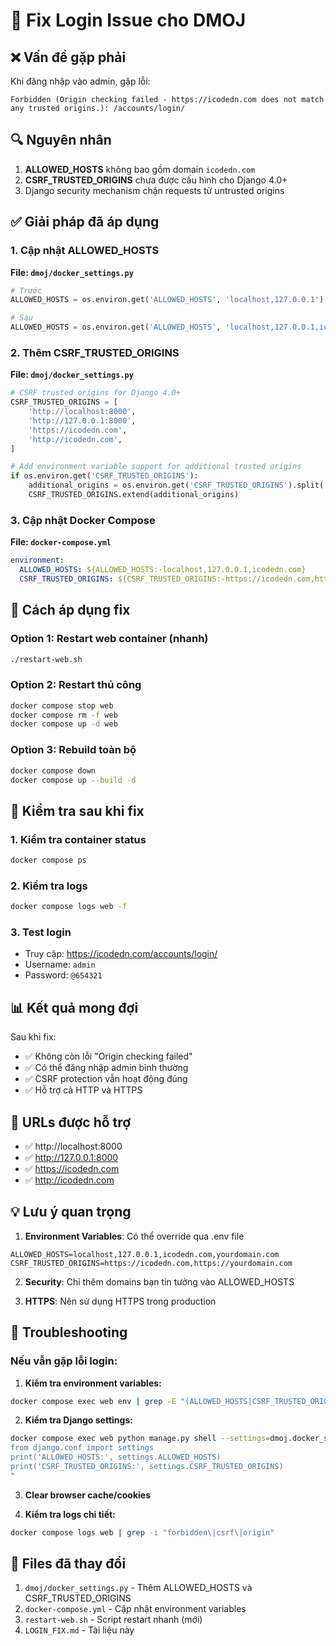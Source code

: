 # 🔐 Fix Login Issue cho DMOJ

## ❌ Vấn đề gặp phải

Khi đăng nhập vào admin, gặp lỗi:
```
Forbidden (Origin checking failed - https://icodedn.com does not match any trusted origins.): /accounts/login/
```

## 🔍 Nguyên nhân

1. **ALLOWED_HOSTS** không bao gồm domain `icodedn.com`
2. **CSRF_TRUSTED_ORIGINS** chưa được cấu hình cho Django 4.0+
3. Django security mechanism chặn requests từ untrusted origins

## ✅ Giải pháp đã áp dụng

### 1. Cập nhật ALLOWED_HOSTS

**File: `dmoj/docker_settings.py`**
```python
# Trước
ALLOWED_HOSTS = os.environ.get('ALLOWED_HOSTS', 'localhost,127.0.0.1').split(',')

# Sau  
ALLOWED_HOSTS = os.environ.get('ALLOWED_HOSTS', 'localhost,127.0.0.1,icodedn.com').split(',')
```

### 2. Thêm CSRF_TRUSTED_ORIGINS

**File: `dmoj/docker_settings.py`**
```python
# CSRF trusted origins for Django 4.0+
CSRF_TRUSTED_ORIGINS = [
    'http://localhost:8000',
    'http://127.0.0.1:8000', 
    'https://icodedn.com',
    'http://icodedn.com',
]

# Add environment variable support for additional trusted origins
if os.environ.get('CSRF_TRUSTED_ORIGINS'):
    additional_origins = os.environ.get('CSRF_TRUSTED_ORIGINS').split(',')
    CSRF_TRUSTED_ORIGINS.extend(additional_origins)
```

### 3. Cập nhật Docker Compose

**File: `docker-compose.yml`**
```yaml
environment:
  ALLOWED_HOSTS: ${ALLOWED_HOSTS:-localhost,127.0.0.1,icodedn.com}
  CSRF_TRUSTED_ORIGINS: ${CSRF_TRUSTED_ORIGINS:-https://icodedn.com,http://icodedn.com}
```

## 🚀 Cách áp dụng fix

### Option 1: Restart web container (nhanh)
```bash
./restart-web.sh
```

### Option 2: Restart thủ công
```bash
docker compose stop web
docker compose rm -f web
docker compose up -d web
```

### Option 3: Rebuild toàn bộ
```bash
docker compose down
docker compose up --build -d
```

## 🔧 Kiểm tra sau khi fix

### 1. Kiểm tra container status
```bash
docker compose ps
```

### 2. Kiểm tra logs
```bash
docker compose logs web -f
```

### 3. Test login
- Truy cập: https://icodedn.com/accounts/login/
- Username: `admin`
- Password: `@654321`

## 📊 Kết quả mong đợi

Sau khi fix:
- ✅ Không còn lỗi "Origin checking failed"
- ✅ Có thể đăng nhập admin bình thường
- ✅ CSRF protection vẫn hoạt động đúng
- ✅ Hỗ trợ cả HTTP và HTTPS

## 🔗 URLs được hỗ trợ

- ✅ http://localhost:8000
- ✅ http://127.0.0.1:8000
- ✅ https://icodedn.com
- ✅ http://icodedn.com

## 💡 Lưu ý quan trọng

1. **Environment Variables**: Có thể override qua .env file
```env
ALLOWED_HOSTS=localhost,127.0.0.1,icodedn.com,yourdomain.com
CSRF_TRUSTED_ORIGINS=https://icodedn.com,https://yourdomain.com
```

2. **Security**: Chỉ thêm domains bạn tin tưởng vào ALLOWED_HOSTS

3. **HTTPS**: Nên sử dụng HTTPS trong production

## 🔧 Troubleshooting

### Nếu vẫn gặp lỗi login:

1. **Kiểm tra environment variables:**
```bash
docker compose exec web env | grep -E "(ALLOWED_HOSTS|CSRF_TRUSTED_ORIGINS)"
```

2. **Kiểm tra Django settings:**
```bash
docker compose exec web python manage.py shell --settings=dmoj.docker_settings -c "
from django.conf import settings
print('ALLOWED_HOSTS:', settings.ALLOWED_HOSTS)
print('CSRF_TRUSTED_ORIGINS:', settings.CSRF_TRUSTED_ORIGINS)
"
```

3. **Clear browser cache/cookies**

4. **Kiểm tra logs chi tiết:**
```bash
docker compose logs web | grep -i "forbidden\|csrf\|origin"
```

## 📁 Files đã thay đổi

1. `dmoj/docker_settings.py` - Thêm ALLOWED_HOSTS và CSRF_TRUSTED_ORIGINS
2. `docker-compose.yml` - Cập nhật environment variables
3. `restart-web.sh` - Script restart nhanh (mới)
4. `LOGIN_FIX.md` - Tài liệu này 